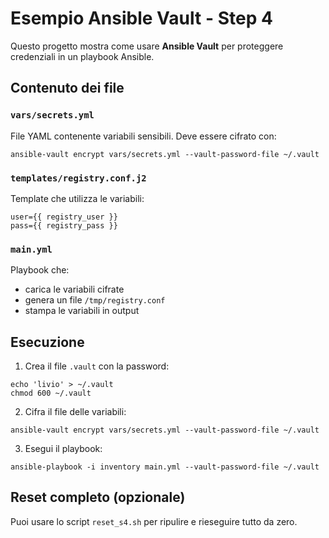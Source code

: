 # Esempio Ansible Vault - Step 4

Questo progetto mostra come usare **Ansible Vault** per proteggere credenziali in un playbook Ansible.


## Contenuto dei file

### `vars/secrets.yml`

File YAML contenente variabili sensibili. Deve essere cifrato con:

```
ansible-vault encrypt vars/secrets.yml --vault-password-file ~/.vault
```

### `templates/registry.conf.j2`

Template che utilizza le variabili:

```
user={{ registry_user }}
pass={{ registry_pass }}
```

### `main.yml`

Playbook che:

- carica le variabili cifrate
- genera un file `/tmp/registry.conf`
- stampa le variabili in output

## Esecuzione

1. Crea il file `.vault` con la password:

```
echo 'livio' > ~/.vault
chmod 600 ~/.vault
```

2. Cifra il file delle variabili:

```
ansible-vault encrypt vars/secrets.yml --vault-password-file ~/.vault
```

3. Esegui il playbook:

```
ansible-playbook -i inventory main.yml --vault-password-file ~/.vault
```

## Reset completo (opzionale)

Puoi usare lo script `reset_s4.sh` per ripulire e rieseguire tutto da zero.
